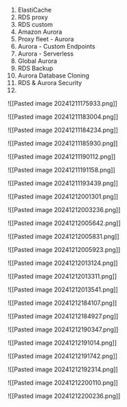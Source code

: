 
1. ElastiCache
2. RDS proxy
3. RDS custom
4. Amazon Aurora
5. Proxy fleet - Aurora
6. Aurora - Custom Endpoints
7. Aurora - Serverless
8. Global Aurora
9. RDS Backup
10. Aurora Database Cloning
11. RDS & Aurora Security
12. 





![[Pasted image 20241211175933.png]]

![[Pasted image 20241211183004.png]]


![[Pasted image 20241211184234.png]]



![[Pasted image 20241211185930.png]]



![[Pasted image 20241211190112.png]]


![[Pasted image 20241211191158.png]]


![[Pasted image 20241211193439.png]]


![[Pasted image 20241212001301.png]]



![[Pasted image 20241212003236.png]]

![[Pasted image 20241212005642.png]]


![[Pasted image 20241212005831.png]]



![[Pasted image 20241212005923.png]]



![[Pasted image 20241212013124.png]]



![[Pasted image 20241212013311.png]]



![[Pasted image 20241212013541.png]]



![[Pasted image 20241212184107.png]]

![[Pasted image 20241212184927.png]]

![[Pasted image 20241212190347.png]]

![[Pasted image 20241212191014.png]]

![[Pasted image 20241212191742.png]]


![[Pasted image 20241212192314.png]]


![[Pasted image 20241212200110.png]]


![[Pasted image 20241212200236.png]]


